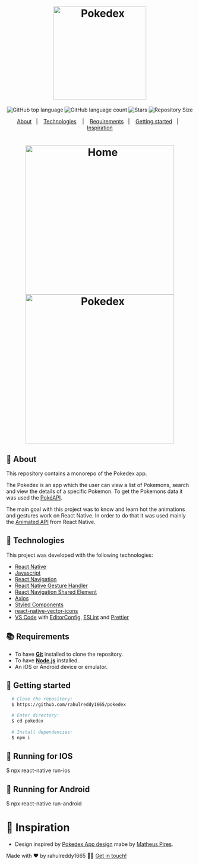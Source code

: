 <h1 align="center">
  <img alt="Pokedex" src="https://ik.imagekit.io/hwyksvj4iv/pokedex_N_WgWrJK0s.png" width="250px" />
</h1>

<p align="center">
  <img alt="GitHub top language" src="https://img.shields.io/github/languages/top/rahulreddy1665/Pokedex">
  <img alt="GitHub language count" src="https://img.shields.io/github/languages/count/rahulreddy1665/Pokedex">
  <img alt="Stars" src="https://img.shields.io/github/stars/rahulreddy1665/Pokedex">
  <img alt="Repository Size" src="https://img.shields.io/github/repo-size/rahulreddy1665/Pokedex">
</p>

<p align="center">
  <a href="#page_with_curl-about">About</a>&nbsp;&nbsp;&nbsp;|&nbsp;&nbsp;&nbsp;
  <a href="#hammer-technologies">Technologies</a>
  &nbsp;&nbsp;&nbsp;|&nbsp;&nbsp;&nbsp;
  <a href="#books-requirements">Requirements</a>&nbsp;&nbsp;&nbsp;|&nbsp;&nbsp;&nbsp;
  <a href="#rocket-getting-started">Getting started</a>&nbsp;&nbsp;&nbsp;|&nbsp;&nbsp;&nbsp;
  <a href="#thought_balloon-inspiration">Inspiration</a>
</p>

<h1 align="center">
  <img alt="Home" src="https://res.cloudinary.com/matheuspires/image/upload/v1608076168/home_imjh7b.gif" width="400" />
  <img alt="Pokedex" src="https://res.cloudinary.com/matheuspires/image/upload/v1608076006/pokemon_ismsal.gif" width="400" />
</h1>

## :page_with_curl: About
This repository contains a monorepo of the Pokedex app.

The Pokedex is an app which the user can view a list of Pokemons, search and view the details of a specific Pokemon. To get the Pokemons data it was used the [PokéAPI](https://pokeapi.co/).

The main goal with this project was to know and learn hot the animations and gestures work on React Native. In order to do that it was used mainly the [Animated API](https://reactnative.dev/docs/animated) from React Native.

## :hammer: Technologies

This project was developed with the following technologies:


- [React Native](https://reactnative.dev/)
- [Javascript](https://devdocs.io/javascript/)
- [React Navigation](https://reactnavigation.org/)
- [React Native Gesture Handler](https://kmagiera.github.io/react-native-gesture-handler/)
- [React Navigation Shared Element](https://github.com/IjzerenHein/react-navigation-shared-element)
- [Axios](https://github.com/axios/axios)
- [Styled Components](https://styled-components.com/)
- [react-native-vector-icons](https://www.npmjs.com/package/react-native-vector-icons)
- [VS Code](https://code.visualstudio.com/) with [EditorConfig](https://editorconfig.org/), [ESLint](https://eslint.org/) and [Prettier](https://prettier.io/)

## :books: Requirements
- To have [**Git**](https://git-scm.com/) installed to clone the repository.
- To have [**Node.js**](https://nodejs.org/en/) installed.
- An iOS or Android device or emulator.

## :rocket: Getting started
``` bash
  # Clone the repository:
  $ https://github.com/rahulreddy1665/pokedex

  # Enter directory:
  $ cd pokedex
  
  # Install dependencies:
  $ npm i
```

## :iphone: Running for IOS

  $ npx react-native run-ios

## :iphone: Running for Android

  $ npx react-native run-android

# :thought_balloon: Inspiration
- Design inspired by [Pokedex App design](https://dribbble.com/shots/6563578-Pokedex-App-Animation) mabe by [Matheus Pires](https://github.com/MatheusPires99/pokedex/).

Made with ❤️ by rahulreddy1665 👋🏻 [Get in touch!](https://github.com/rahulreddy1665)
